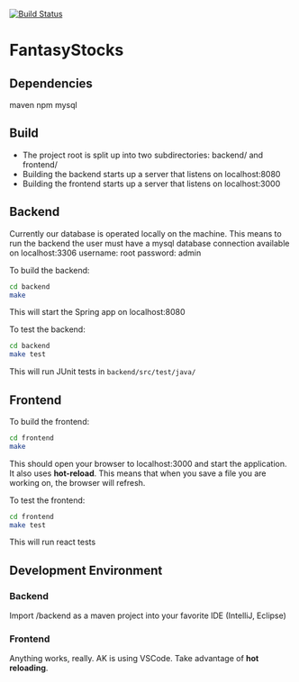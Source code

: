 [![Build Status](https://travis-ci.com/jhu-oose/2017-group-8.svg?token=GFzTpsDvNNku4D8fo5y8&branch=setup)](https://travis-ci.com/jhu-oose/2017-group-8)

# FantasyStocks
## Dependencies
maven
npm
mysql

## Build
* The project root is split up into two subdirectories: backend/ and frontend/
* Building the backend starts up a server that listens on localhost:8080
* Building the frontend starts up a server that listens on localhost:3000


## Backend

Currently our database is operated locally on the machine. This means to run
the backend the user must have a mysql database connection available on
localhost:3306
username: root
password: admin

To build the backend:
```bash
cd backend
make
```
This will start the Spring app on localhost:8080

To test the backend:
```bash
cd backend
make test
```
This will run JUnit tests in ```backend/src/test/java/```


## Frontend
To build the frontend:
```bash
cd frontend
make
```
This should open your browser to localhost:3000 and start the application. It also uses **hot-reload**. This means that when you save a file you are working on, the browser will refresh.

To test the frontend:
```bash
cd frontend
make test
```
This will run react tests

## Development Environment
### Backend
Import /backend as a maven project into your favorite IDE (IntelliJ, Eclipse)

### Frontend
Anything works, really. AK is using VSCode. Take advantage of **hot reloading**.
